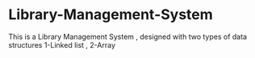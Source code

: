 # Library-Management-System
This is a Library Management System , designed with two types of data structures 1-Linked list , 2-Array
